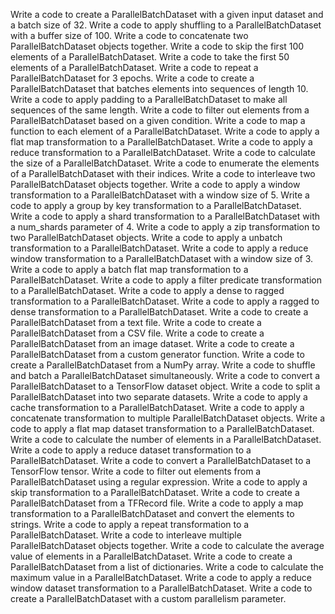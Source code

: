 Write a code to create a ParallelBatchDataset with a given input dataset and a batch size of 32.
Write a code to apply shuffling to a ParallelBatchDataset with a buffer size of 100.
Write a code to concatenate two ParallelBatchDataset objects together.
Write a code to skip the first 100 elements of a ParallelBatchDataset.
Write a code to take the first 50 elements of a ParallelBatchDataset.
Write a code to repeat a ParallelBatchDataset for 3 epochs.
Write a code to create a ParallelBatchDataset that batches elements into sequences of length 10.
Write a code to apply padding to a ParallelBatchDataset to make all sequences of the same length.
Write a code to filter out elements from a ParallelBatchDataset based on a given condition.
Write a code to map a function to each element of a ParallelBatchDataset.
Write a code to apply a flat map transformation to a ParallelBatchDataset.
Write a code to apply a reduce transformation to a ParallelBatchDataset.
Write a code to calculate the size of a ParallelBatchDataset.
Write a code to enumerate the elements of a ParallelBatchDataset with their indices.
Write a code to interleave two ParallelBatchDataset objects together.
Write a code to apply a window transformation to a ParallelBatchDataset with a window size of 5.
Write a code to apply a group by key transformation to a ParallelBatchDataset.
Write a code to apply a shard transformation to a ParallelBatchDataset with a num_shards parameter of 4.
Write a code to apply a zip transformation to two ParallelBatchDataset objects.
Write a code to apply a unbatch transformation to a ParallelBatchDataset.
Write a code to apply a reduce window transformation to a ParallelBatchDataset with a window size of 3.
Write a code to apply a batch flat map transformation to a ParallelBatchDataset.
Write a code to apply a filter predicate transformation to a ParallelBatchDataset.
Write a code to apply a dense to ragged transformation to a ParallelBatchDataset.
Write a code to apply a ragged to dense transformation to a ParallelBatchDataset.
Write a code to create a ParallelBatchDataset from a text file.
Write a code to create a ParallelBatchDataset from a CSV file.
Write a code to create a ParallelBatchDataset from an image dataset.
Write a code to create a ParallelBatchDataset from a custom generator function.
Write a code to create a ParallelBatchDataset from a NumPy array.
Write a code to shuffle and batch a ParallelBatchDataset simultaneously.
Write a code to convert a ParallelBatchDataset to a TensorFlow dataset object.
Write a code to split a ParallelBatchDataset into two separate datasets.
Write a code to apply a cache transformation to a ParallelBatchDataset.
Write a code to apply a concatenate transformation to multiple ParallelBatchDataset objects.
Write a code to apply a flat map dataset transformation to a ParallelBatchDataset.
Write a code to calculate the number of elements in a ParallelBatchDataset.
Write a code to apply a reduce dataset transformation to a ParallelBatchDataset.
Write a code to convert a ParallelBatchDataset to a TensorFlow tensor.
Write a code to filter out elements from a ParallelBatchDataset using a regular expression.
Write a code to apply a skip transformation to a ParallelBatchDataset.
Write a code to create a ParallelBatchDataset from a TFRecord file.
Write a code to apply a map transformation to a ParallelBatchDataset and convert the elements to strings.
Write a code to apply a repeat transformation to a ParallelBatchDataset.
Write a code to interleave multiple ParallelBatchDataset objects together.
Write a code to calculate the average value of elements in a ParallelBatchDataset.
Write a code to create a ParallelBatchDataset from a list of dictionaries.
Write a code to calculate the maximum value in a ParallelBatchDataset.
Write a code to apply a reduce window dataset transformation to a ParallelBatchDataset.
Write a code to create a ParallelBatchDataset with a custom parallelism parameter.